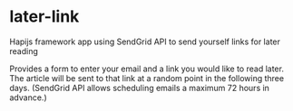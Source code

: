 # later-link
Hapijs framework app using SendGrid API to send yourself links for later reading

Provides a form to enter your email and a link you would like to read later.  The article will be sent to that link at a random point in the following three days.  (SendGrid API allows scheduling emails a maximum 72 hours in advance.)
